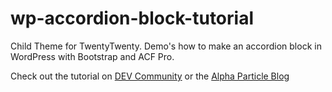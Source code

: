 # wp-accordion-block-tutorial
 Child Theme for TwentyTwenty. Demo's how to make an accordion block in WordPress with Bootstrap and ACF Pro.

Check out the tutorial on [DEV Community](https://dev.to/jacklowrie/building-a-wordpress-accordion-block-no-javascript-required-od8) or the [Alpha Particle Blog](https://alphaparticle.com/blog/building-a-wordpress-accordion-block-no-javascript-required/)
